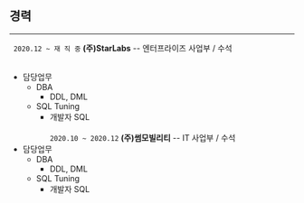 ## 경력<br>
-----------
 ``` 2020.12 ~ 재 직 중``` **(주)StarLabs**   -- 엔터프라이즈 사업부 / 수석<br><br>
 * 담당업무
   - DBA
     + DDL, DML
   - SQL Tuning
     + 개발자 SQL
<br><br>
 ``` 2020.10 ~ 2020.12 ``` **(주)썸모빌리티** -- IT 사업부 / 수석<br>
 * 담당업무
   - DBA
     + DDL, DML
   - SQL Tuning
     + 개발자 SQL
<br><br>